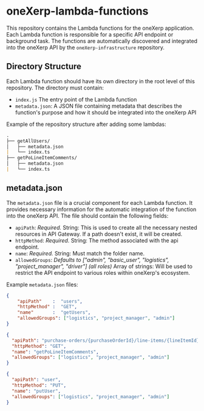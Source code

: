 # oneXerp-lambda-functions

This repository contains the Lambda functions for the oneXerp application. Each Lambda function is responsible for a specific API endpoint or background task. The functions are automatically discovered and integrated into the oneXerp API by the `oneXerp-infrastructure` repository.

## Directory Structure

Each Lambda function should have its own directory in the root level of this repository. The directory must contain:

- `index.js` The entry point of the Lambda function
- `metadata.json`: A JSON file containing metadata that describes the function's purpose and how it should be integrated into the oneXerp API

Example of the repository structure after adding some lambdas:

```md
.
├── getAllUsers/
│   ├── metadata.json
|   └── index.ts
├── getPoLineItemComments/
│   ├── metadata.json
|   └── index.ts
```

## metadata.json

The `metadata.json` file is a crucial component for each Lambda function. It provides necessary information for the automatic integration of the function into the oneXerp API. The file should contain the following fields:

- `apiPath`: *Required.* String: This is used to create all the necessary nested resources in API Gateway. If a path doesn't exist, it will be created.
- `httpMethod`: *Required.* String: The method associated with the api endpoint.
- `name`: *Required.* String: Must match the folder name.
- `allowedGroups`: *Defaults to ["admin", "basic_user", "logistics", "project_manager", "driver"] (all roles)* Array of strings: Will be used to restrict the API endpoint to various roles within oneXerp's ecosystem.

Example `metadata.json` files:

```json
{
    "apiPath"    :  "users",
    "httpMethod" :  "GET",
    "name"       :  "getUsers",
    "allowedGroups": ["logistics", "project_manager", "admin"]
}
```

```json
{
  "apiPath": "purchase-orders/{purchaseOrderId}/line-items/{lineItemId}/comments",
  "httpMethod": "GET",
  "name": "getPoLineItemComments",
  "allowedGroups": ["logistics", "project_manager", "admin"]
}
```

```json
{
  "apiPath": "user",
  "httpMethod": "PUT",
  "name": "putUser",
  "allowedGroups": ["logistics", "project_manager", "admin"]
}
```
